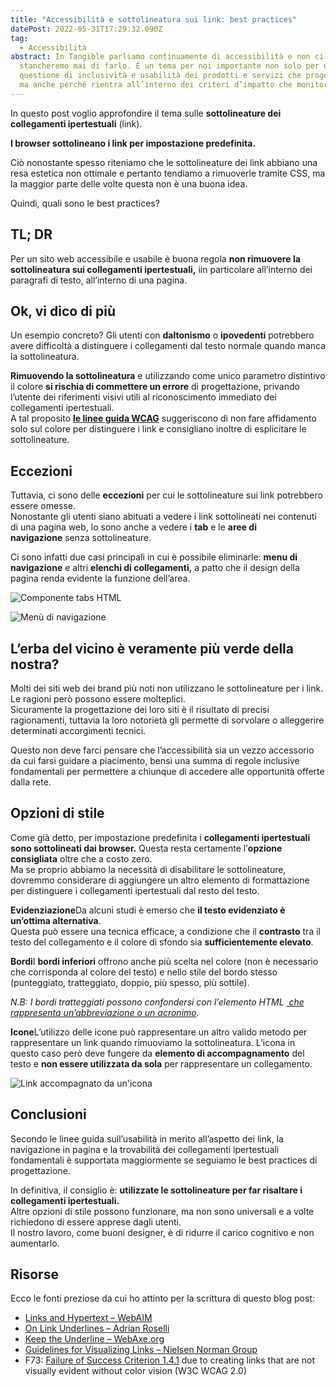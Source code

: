 ```yaml
---
title: "Accessibilità e sottolineatura sui link: best practices"
datePost: 2022-05-31T17:29:32.090Z
tag:
  - Accessibilità
abstract: In Tangible parliamo continuamente di accessibilità e non ci
  stancheremo mai di farlo. È un tema per noi importante non solo per una
  questione di inclusività e usabilità dei prodotti e servizi che progettiamo,
  ma anche perché rientra all’interno dei criteri d’impatto che monitoriamo.
---
```

In questo post voglio approfondire il tema sulle **sottolineature dei collegamenti ipertestuali** (link).

**I browser sottolineano i link per impostazione predefinita.**

Ciò nonostante spesso riteniamo che le sottolineature dei link abbiano una resa estetica non ottimale e pertanto tendiamo a rimuoverle tramite CSS, ma la maggior parte delle volte questa non è una buona idea.

Quindi, quali sono le best practices?

## **TL; DR**

Per un sito web accessibile e usabile è buona regola **non rimuovere la sottolineatura sui collegamenti ipertestuali,** iin particolare all’interno dei paragrafi di testo, all’interno di una pagina.

## **Ok, vi dico di più**

Un esempio concreto? Gli utenti con **daltonismo** o **ipovedenti** potrebbero avere difficoltà a distinguere i collegamenti dal testo normale quando manca la sottolineatura.

**Rimuovendo la sottolineatura** e utilizzando come unico parametro distintivo il colore **si rischia di commettere un errore** di progettazione, privando l’utente dei riferimenti visivi utili al riconoscimento immediato dei collegamenti ipertestuali.\
A tal proposito **[le linee guida WCAG](https://www.w3.org/TR/WCAG20-TECHS/F73.html)** suggeriscono di non fare affidamento solo sul colore per distinguere i link e consigliano inoltre di esplicitare le sottolineature.

## **Eccezioni**

Tuttavia, ci sono delle **eccezioni** per cui le sottolineature sui link potrebbero essere omesse.\
Nonostante gli utenti siano abituati a vedere i link sottolineati nei contenuti di una pagina web, lo sono anche a vedere i **tab** e le **aree di navigazione** senza sottolineature.

Ci sono infatti due casi principali in cui è possibile eliminarle: **menu di navigazione** e altri **elenchi di collegamenti,** a patto che il design della pagina renda evidente la funzione dell’area.

![Componente tabs HTML](/assets/img/uploads/tablist.png)

![Menù di navigazione](/assets/img/uploads/nn-group-navigation.png)

## **L’erba del vicino è veramente più verde della nostra?**

Molti dei siti web dei brand più noti non utilizzano le sottolineature per i link. Le ragioni però possono essere molteplici.\
Sicuramente la progettazione dei loro siti è il risultato di precisi ragionamenti, tuttavia la loro notorietà gli permette di sorvolare o alleggerire determinati accorgimenti tecnici.

Questo non deve farci pensare che l’accessibilità sia un vezzo accessorio da cui farsi guidare a piacimento, bensì una summa di regole inclusive fondamentali per permettere a chiunque di accedere alle opportunità offerte dalla rete.

## **Opzioni di stile**

Come già detto, per impostazione predefinita i **collegamenti ipertestuali sono sottolineati dai browser.** Questa resta certamente l’**opzione consigliata** oltre che a costo zero.\
Ma se proprio abbiamo la necessità di disabilitare le sottolineature, dovremmo considerare di aggiungere un altro elemento di formattazione per distinguere i collegamenti ipertestuali dal resto del testo.

**Evidenziazione**Da alcuni studi è emerso che **il testo evidenziato è un’ottima alternativa**.\
Questa può essere una tecnica efficace, a condizione che il **contrasto** tra il testo del collegamento e il colore di sfondo sia **sufficientemente elevato**.

**Bordi**I **bordi inferiori** offrono anche più scelta nel colore (non è necessario che corrisponda al colore del testo) e nello stile del bordo stesso (punteggiato, tratteggiato, doppio, più spesso, più sottile).

*N.B: I bordi tratteggiati possono confondersi con l’elemento HTML [<abbr> che rappresenta un’abbreviazione o un acronimo](https://developer.mozilla.org/en-US/docs/Web/HTML/Element/abbr).*

**Icone**L’utilizzo delle icone può rappresentare un altro valido metodo per rappresentare un link quando rimuoviamo la sottolineatura. L’icona in questo caso però deve fungere da **elemento di accompagnamento** del testo e **non essere utilizzata da sola** per rappresentare un collegamento.

![Link accompagnato da un'icona](/assets/img/uploads/link-with-chevron.png)

## **Conclusioni**

Secondo le linee guida sull’usabilità in merito all’aspetto dei link, la navigazione in pagina e la trovabilità dei collegamenti ipertestuali fondamentali è supportata maggiormente se seguiamo le best practices di progettazione.

In definitiva, il consiglio è: **utilizzate le sottolineature per far risaltare i collegamenti ipertestuali.**\
Altre opzioni di stile possono funzionare, ma non sono universali e a volte richiedono di essere apprese dagli utenti.\
Il nostro lavoro, come buoni designer, è di ridurre il carico cognitivo e non aumentarlo.

## **Risorse**

Ecco le fonti preziose da cui ho attinto per la scrittura di questo blog post:

* [Links and Hypertext – WebAIM](https://webaim.org/techniques/hypertext/link_text)
* [On Link Underlines – Adrian Roselli](https://adrianroselli.com/2016/06/on-link-underlines.html)
* [Keep the Underline – WebAxe.org](https://www.webaxe.org/keep-the-underline-text-links/)
* [Guidelines for Visualizing Links – Nielsen Norman Group](https://www.nngroup.com/articles/guidelines-for-visualizing-links/)
* F73: [Failure of Success Criterion 1.4.1](https://www.w3.org/TR/WCAG20-TECHS/F73.html) due to creating links that are not visually evident without color vision (W3C WCAG 2.0)